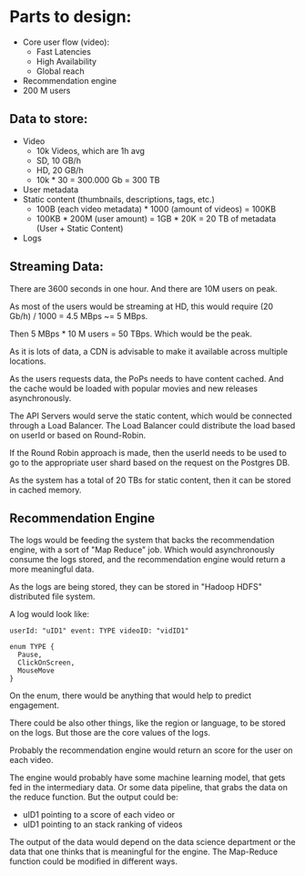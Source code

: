 # Parts to design:
- Core user flow (video):
  - Fast Latencies
  - High Availability
  - Global reach
- Recommendation engine
- 200 M users

## Data to store:
- Video
  - 10k Videos, which are 1h avg
  - SD, 10 GB/h
  - HD, 20 GB/h
  - 10k * 30 = 300.000 Gb = 300 TB
- User metadata
- Static content (thumbnails, descriptions, tags, etc.)
  - 100B (each video metadata) * 1000 (amount of videos) = 100KB
  - 100KB * 200M (user amount) = 1GB * 20K = 20 TB of metadata (User + Static Content)
- Logs

## Streaming Data:
There are 3600 seconds in one hour. And there are 10M users on peak.

As most of the users would be streaming at HD, this would require (20 Gb/h) / 1000 = 4.5 MBps ~= 5 MBps.

Then 5 MBps * 10 M users = 50 TBps. Which would be the peak.

As it is lots of data, a CDN is advisable to make it available across multiple locations.

As the users requests data, the PoPs needs to have content cached. And the cache would be loaded with popular movies and new releases asynchronously.

The API Servers would serve the static content, which would be connected through a Load Balancer. The Load Balancer could distribute the load based on userId or based on Round-Robin.

If the Round Robin approach is made, then the userId needs to be used to go to the appropriate user shard based on the request on the Postgres DB.

As the system has a total of 20 TBs for static content, then it can be stored in cached memory.

## Recommendation Engine
The logs would be feeding the system that backs the recommendation engine, with a sort of "Map Reduce" job. Which would asynchronously consume the logs stored, and the recommendation engine would return a more meaningful data.

As the logs are being stored, they can be stored in "Hadoop HDFS" distributed file system.

A log would look like:
```
userId: "uID1" event: TYPE videoID: "vidID1"

enum TYPE {
  Pause,
  ClickOnScreen,
  MouseMove
}
```

On the enum, there would be anything that would help to predict engagement.

There could be also other things, like the region or language, to be stored on the logs. But those are the core values of the logs.

Probably the recommendation engine would return an score for the user on each video.

The engine would probably have some machine learning model, that gets fed in the intermediary data. Or some data pipeline, that grabs the data on the reduce function. But the output could be:
- uID1 pointing to a score of each video or
- uID1 pointing to an stack ranking of videos

The output of the data would depend on the data science department or the data that one thinks that is meaningful for the engine. The Map-Reduce function could be modified in different ways.
